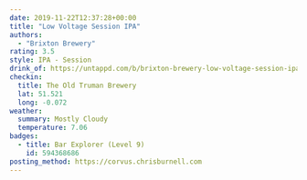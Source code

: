 ```yaml
---
date: 2019-11-22T12:37:28+00:00
title: "Low Voltage Session IPA"
authors:
  - "Brixton Brewery"
rating: 3.5
style: IPA - Session
drink_of: https://untappd.com/b/brixton-brewery-low-voltage-session-ipa/1480512
checkin:
  title: The Old Truman Brewery
  lat: 51.521
  long: -0.072
weather:
  summary: Mostly Cloudy
  temperature: 7.06
badges:
  - title: Bar Explorer (Level 9)
    id: 594368686
posting_method: https://corvus.chrisburnell.com
---
```

